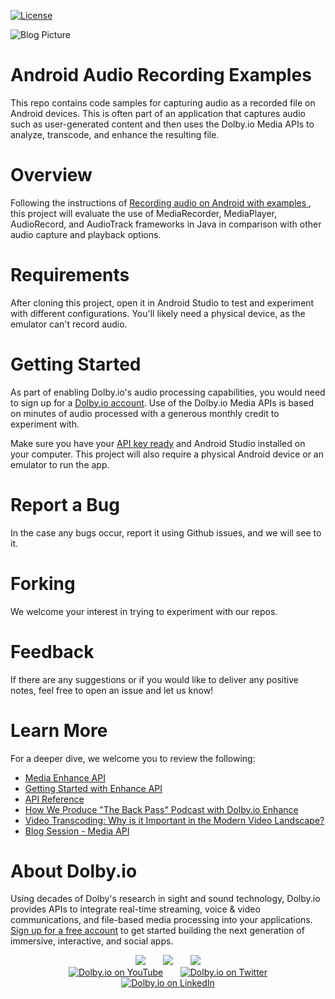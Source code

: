 [![License](https://img.shields.io/github/license/dolbyio-samples/blog-android-audio-recording-examples)](LICENSE)

![Blog Picture](https://dolby.io/wp-content/uploads/2021/09/Recording-Audio-on-Android-with-Examples.jpg)

# Android Audio Recording Examples

This repo contains code samples for capturing audio as a recorded file on Android devices. This is often part of an application that captures audio such as user-generated content and then uses the Dolby.io Media APIs to analyze, transcode, and enhance the resulting file.

# Overview
Following the instructions of [Recording audio on Android with examples ](https://dolby.io/blog/recording-audio-on-android-with-examples/), this project will evaluate the use of MediaRecorder, MediaPlayer, AudioRecord, and AudioTrack frameworks in Java in comparison with other audio capture and playback options. 

# Requirements 
After cloning this project, open it in Android Studio to test and experiment with different configurations. You'll likely need a physical device, as the emulator can't record audio.

# Getting Started 
As part of enabling Dolby.io's audio processing capabilities, you would need to sign up for a [Dolby.io account](https://dashboard.dolby.io/signup/). Use of the Dolby.io Media APIs is based on minutes of audio processed with a generous monthly credit to experiment with.

Make sure you have your [API key ready](https://dolby.io/developers/media-processing/quick-start/analyzing-media#1-get-your-api-key) and Android Studio installed on your computer. This project will also require a physical Android device or an emulator to run the app. 

# Report a Bug 
In the case any bugs occur, report it using Github issues, and we will see to it. 

# Forking
We welcome your interest in trying to experiment with our repos. 

# Feedback 
If there are any suggestions or if you would like to deliver any positive notes, feel free to open an issue and let us know!

# Learn More
For a deeper dive, we welcome you to review the following:
 - [Media Enhance API](https://docs.dolby.io/media-apis/docs/enhance-api-guide)
 - [Getting Started with Enhance API](https://docs.dolby.io/media-apis/docs/quick-start-to-enhancing-media)
 - [API Reference](https://docs.dolby.io/media-apis/reference/media-enhance-post)
 - [How We Produce "The Back Pass" Podcast with Dolby.io Enhance](https://dolby.io/blog/how-we-produce-the-back-pass-podcast/)
 - [Video Transcoding: Why is it Important in the Modern Video Landscape?](https://dolby.io/blog/video-transcoding/)
 - [Blog Session - Media API](https://dolby.io/search/?_blog_categories=media)

# About Dolby.io
Using decades of Dolby's research in sight and sound technology, Dolby.io provides APIs to integrate real-time streaming, voice & video communications, and file-based media processing into your applications. [Sign up for a free account](https://dashboard.dolby.io/signup/) to get started building the next generation of immersive, interactive, and social apps.

<div align="center">
  <a href="https://dolby.io/" target="_blank"><img src="https://img.shields.io/badge/Dolby.io-0A0A0A?style=for-the-badge&logo=dolby&logoColor=white"/></a>
&nbsp; &nbsp; &nbsp;
  <a href="https://docs.dolby.io/" target="_blank"><img src="https://img.shields.io/badge/Dolby.io-Docs-0A0A0A?style=for-the-badge&logoColor=white"/></a>
&nbsp; &nbsp; &nbsp;
  <a href="https://dolby.io/blog/category/developer/" target="_blank"><img src="https://img.shields.io/badge/Dolby.io-Blog-0A0A0A?style=for-the-badge&logoColor=white"/></a>
</div>

<div align="center">
&nbsp; &nbsp; &nbsp;
  <a href="https://youtube.com/@dolbyio" target="_blank"><img src="https://img.shields.io/badge/YouTube-red?style=flat-square&logo=youtube&logoColor=white" alt="Dolby.io on YouTube"/></a>
&nbsp; &nbsp; &nbsp; 
  <a href="https://twitter.com/dolbyio" target="_blank"><img src="https://img.shields.io/badge/Twitter-blue?style=flat-square&logo=twitter&logoColor=white" alt="Dolby.io on Twitter"/></a>
&nbsp; &nbsp; &nbsp;
  <a href="https://www.linkedin.com/company/dolbyio/" target="_blank"><img src="https://img.shields.io/badge/LinkedIn-0077B5?style=flat-square&logo=linkedin&logoColor=white" alt="Dolby.io on LinkedIn"/></a>
</div>

